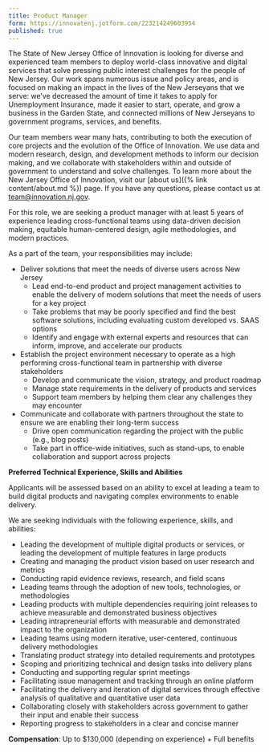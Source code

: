 ```yaml
---
title: Product Manager
form: https://innovatenj.jotform.com/223214249603954
published: true
---
```


The State of New Jersey Office of Innovation is looking for diverse and experienced team members to deploy world-class innovative and digital services that solve pressing public interest challenges for the people of New Jersey. Our work spans numerous issue and policy areas, and is focused on making an impact in the lives of the New Jerseyans that we serve: we’ve decreased the amount of time it takes to apply for Unemployment Insurance, made it easier to start, operate, and grow a business in the Garden State, and connected millions of New Jerseyans to government programs, services, and benefits. 

Our team members wear many hats, contributing to both the execution of core projects and the evolution of the Office of Innovation. We use data and modern research, design, and development methods to inform our decision making, and we collaborate with stakeholders within and outside of government to understand and solve challenges. To learn more about the New Jersey Office of Innovation, visit our [about us]({% link content/about.md %}) page. If you have any questions, please contact us at [team@innovation.nj.gov](mailto:team@innovation.nj.gov).

For this role, we are seeking a product manager with at least 5 years of experience leading cross-functional teams using data-driven decision making, equitable human-centered design, agile methodologies, and modern practices.

As a part of the team, your responsibilities may include:

- Deliver solutions that meet the needs of diverse users across New Jersey
    - Lead end-to-end product and project management activities to enable the delivery of modern solutions that meet the needs of users for a key project
    - Take problems that may be poorly specified and find the best software solutions, including evaluating custom developed vs. SAAS options
    - Identify and engage with external experts and resources that can inform, improve, and accelerate our products
- Establish the project environment necessary to operate as a high performing cross-functional team in partnership with diverse stakeholders
    - Develop and communicate the vision, strategy, and product roadmap
    - Manage state requirements in the delivery of products and services
    - Support team members by helping them clear any challenges they may encounter
- Communicate and collaborate with partners throughout the state to ensure we are enabling their long-term success
    - Drive open communication regarding the project with the public (e.g., blog posts)
    - Take part in office-wide initiatives, such as stand-ups, to enable collaboration and support across projects

**Preferred Technical Experience, Skills and Abilities**

Applicants will be assessed based on an ability to excel at leading a team to build digital products and navigating complex environments to enable delivery.

We are seeking individuals with the following experience, skills, and abilities:

- Leading the development of multiple digital products or services, or leading the development of multiple features in large products
- Creating and managing the product vision based on user research and metrics
- Conducting rapid evidence reviews, research, and field scans
- Leading teams through the adoption of new tools, technologies, or methodologies
- Leading products with multiple dependencies requiring joint releases to achieve measurable and demonstrated business objectives
- Leading intrapreneurial efforts with measurable and demonstrated impact to the organization
- Leading teams using modern iterative, user-centered, continuous delivery methodologies
- Translating product strategy into detailed requirements and prototypes
- Scoping and prioritizing technical and design tasks into delivery plans
- Conducting and supporting regular sprint meetings
- Facilitating issue management and tracking through an online platform
- Facilitating the delivery and iteration of digital services through effective analysis of qualitative and quantitative user data
- Collaborating closely with stakeholders across government to gather their input and enable their success
- Reporting progress to stakeholders in a clear and concise manner

**Compensation**: Up to $130,000 (depending on experience) + Full benefits
